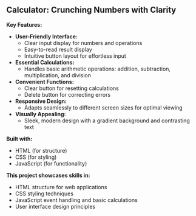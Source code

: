  ## Calculator: Crunching Numbers with Clarity

**Key Features:**

* **User-Friendly Interface:**
    - Clear input display for numbers and operations
    - Easy-to-read result display
    - Intuitive button layout for effortless input
* **Essential Calculations:**
    - Handles basic arithmetic operations: addition, subtraction, multiplication, and division
* **Convenient Functions:**
    - Clear button for resetting calculations
    - Delete button for correcting errors
* **Responsive Design:**
    - Adapts seamlessly to different screen sizes for optimal viewing
* **Visually Appealing:**
    - Sleek, modern design with a gradient background and contrasting text

**Built with:**

* HTML (for structure)
* CSS (for styling)
* JavaScript (for functionality)

**This project showcases skills in:**

* HTML structure for web applications
* CSS styling techniques
* JavaScript event handling and basic calculations
* User interface design principles

